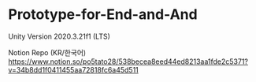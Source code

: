 # Prototype-for-End-and-And
Unity Version 2020.3.21f1 (LTS)

Notion Repo (KR/한국어) https://www.notion.so/po5tato28/538becea8eed44ed8213aa1fde2c5371?v=34b8dd1f0411455aa72818fc6a45d511
